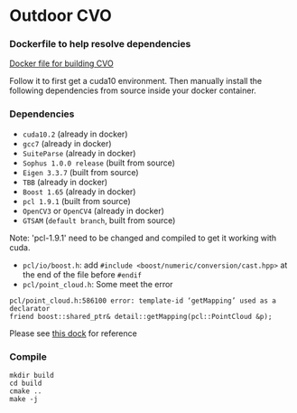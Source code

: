 # Outdoor CVO

### Dockerfile to help resolve dependencies
[Docker file for building CVO](https://github.com/UMich-BipedLab/docker_images/tree/master/cvo_gpu)

Follow it to first get a cuda10 environment. Then manually install the following dependencies from source inside your docker container.

### Dependencies
*  `cuda10.2` (already in docker)
*  `gcc7` (already in docker)
*  `SuiteParse` (already in docker)
* `Sophus 1.0.0 release` (built from source)
* `Eigen 3.3.7` (built from source)
* `TBB` (already in docker)
* `Boost 1.65` (already in docker)
* `pcl 1.9.1` (built from source)
* `OpenCV3` or `OpenCV4` (already in docker)
* `GTSAM` (`default branch`, built from source)

Note: 'pcl-1.9.1' need to be changed and compiled to get it working with cuda. 
* `pcl/io/boost.h`: add `#include <boost/numeric/conversion/cast.hpp>` at the end of the file before `#endif`
* `pcl/point_cloud.h`: Some meet the error 
```
pcl/point_cloud.h:586100 error: template-id ‘getMapping’ used as a declarator
friend boost::shared_ptr& detail::getMapping(pcl::PointCloud &p);
```
Please see [this dock](https://github.com/autowarefoundation/autoware/issues/2094) for reference

### Compile
```
mkdir build
cd build
cmake ..
make -j
```
